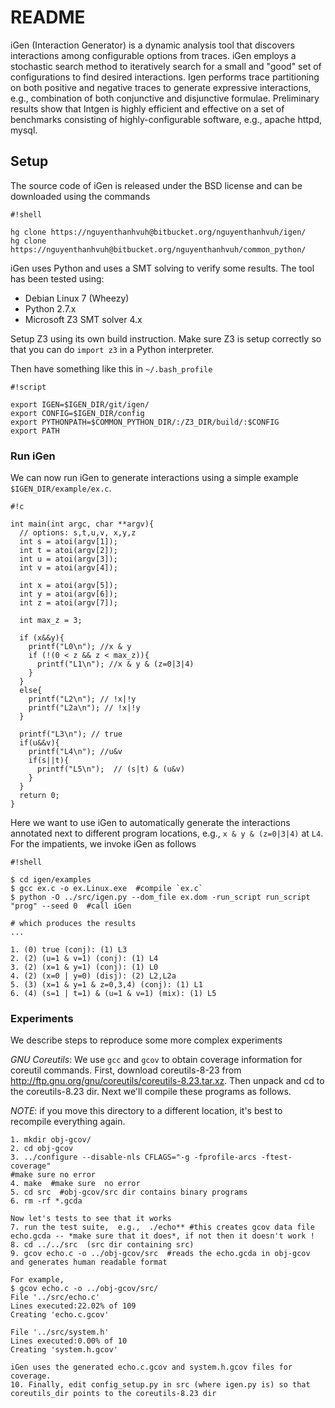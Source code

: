 # README #

iGen (Interaction Generator) is a dynamic analysis tool that discovers interactions among configurable options from traces. iGen employs a stochastic search method to iteratively search for a small and "good" set of configurations to find desired interactions.  Igen performs trace partitioning on both positive and negative traces to generate expressive interactions, e.g., combination of both conjunctive and disjunctive formulae. Preliminary results show that Intgen is highly efficient and effective on a set of benchmarks consisting of highly-configurable software, e.g., apache httpd, mysql.

## Setup ##

The source code of iGen is released under the BSD license and can be downloaded using the commands

```
#!shell

hg clone https://nguyenthanhvuh@bitbucket.org/nguyenthanhvuh/igen/ 
hg clone https://nguyenthanhvuh@bitbucket.org/nguyenthanhvuh/common_python/
```

iGen uses Python and uses a SMT solving to verify some results.  The tool has been tested using:

* Debian Linux 7 (Wheezy)
* Python 2.7.x
* Microsoft Z3 SMT solver 4.x

Setup Z3 using its own build instruction. Make sure Z3 is setup correctly so that you can do `import z3` in a Python interpreter.

Then have something like this in `~/.bash_profile`

```
#!script

export IGEN=$IGEN_DIR/git/igen/
export CONFIG=$IGEN_DIR/config
export PYTHONPATH=$COMMON_PYTHON_DIR/:/Z3_DIR/build/:$CONFIG
export PATH
```

### Run iGen ###
We can now run iGen to generate interactions using a simple example `$IGEN_DIR/example/ex.c`.  

```
#!c

int main(int argc, char **argv){
  // options: s,t,u,v, x,y,z                                                                                                       
  int s = atoi(argv[1]);
  int t = atoi(argv[2]);
  int u = atoi(argv[3]);
  int v = atoi(argv[4]);

  int x = atoi(argv[5]);
  int y = atoi(argv[6]);
  int z = atoi(argv[7]);

  int max_z = 3;

  if (x&&y){
    printf("L0\n"); //x & y                                                                                                        
    if (!(0 < z && z < max_z)){
      printf("L1\n"); //x & y & (z=0|3|4)                                                                                          
    }
  }
  else{
    printf("L2\n"); // !x|!y                                                                                                       
    printf("L2a\n"); // !x|!y                                                                                                      
  }

  printf("L3\n"); // true                                                                                                          
  if(u&&v){
    printf("L4\n"); //u&v                                                                                                          
    if(s||t){
      printf("L5\n");  // (s|t) & (u&v)                                                                                            
    }
  }
  return 0;
}
```

Here we want to use iGen to automatically generate the interactions annotated next to different program locations, e.g., `x & y & (z=0|3|4)` at `L4`.  For the impatients, we invoke iGen as follows

```
#!shell

$ cd igen/examples
$ gcc ex.c -o ex.Linux.exe  #compile `ex.c`
$ python -O ../src/igen.py --dom_file ex.dom -run_script run_script "prog" --seed 0  #call iGen 

# which produces the results
...

1. (0) true (conj): (1) L3
2. (2) (u=1 & v=1) (conj): (1) L4
3. (2) (x=1 & y=1) (conj): (1) L0
4. (2) (x=0 | y=0) (disj): (2) L2,L2a
5. (3) (x=1 & y=1 & z=0,3,4) (conj): (1) L1
6. (4) (s=1 | t=1) & (u=1 & v=1) (mix): (1) L5

```

### Experiments ###
We describe steps to reproduce some more complex experiments 

*GNU Coreutils*: We use `gcc` and `gcov` to obtain coverage information for coreutil commands. First, download coreutils-8-23 from http://ftp.gnu.org/gnu/coreutils/coreutils-8.23.tar.xz.  Then unpack and cd to the coreutils-8.23 dir.  Next we'll compile these programs as follows.

*NOTE*: if you move this directory to a different location,  it's best to recompile everything again.

    1. mkdir obj-gcov/
    2. cd obj-gcov
    3. ../configure --disable-nls CFLAGS="-g -fprofile-arcs -ftest-coverage"
    #make sure no error
    4. make  #make sure  no error
    5. cd src  #obj-gcov/src dir contains binary programs
    6. rm -rf *.gcda

    Now let's tests to see that it works
    7. run the test suite,  e.g.,  ./echo** #this creates gcov data file echo.gcda -- *make sure that it does*, if not then it doesn't work !
    8. cd ../../src  (src dir containing src)
    9. gcov echo.c -o ../obj-gcov/src  #reads the echo.gcda in obj-gcov and generates human readable format

    For example,
    $ gcov echo.c -o ../obj-gcov/src/
    File '../src/echo.c'
    Lines executed:22.02% of 109
    Creating 'echo.c.gcov'

    File '../src/system.h'
    Lines executed:0.00% of 10
    Creating 'system.h.gcov'

    iGen uses the generated echo.c.gcov and system.h.gcov files for coverage.
    10. Finally, edit config_setup.py in src (where igen.py is) so that coreutils_dir points to the coreutils-8.23 dir